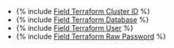 * {% include [Field Terraform Cluster ID](../../fields/common/terraform/cluster-id.md) %}
* {% include [Field Terraform Database](../../fields/common/terraform/database.md) %}
* {% include [Field Terraform User](../../fields/common/terraform/username.md) %}
* {% include [Field Terraform Raw Password](../../fields/common/terraform/raw-password.md) %}
